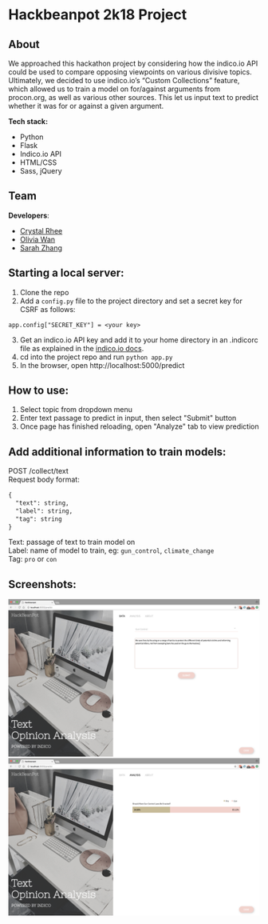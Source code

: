 # Hackbeanpot 2k18 Project

## About

We approached this hackathon project by considering how the indico.io API could be used to compare opposing viewpoints on various divisive topics. Ultimately, we decided to use indico.io’s “Custom Collections” feature, which allowed us to train a model on for/against arguments from procon.org, as well as various other sources. This let us input text to predict whether it was for or against a given argument.

**Tech stack:**
* Python
* Flask
* Indico.io API
* HTML/CSS
* Sass, jQuery

## Team
**Developers**:
* [Crystal Rhee](https://github.com/crystalrhee)
* [Olivia Wan](https://github.com/omwan)
* [Sarah Zhang](https://github.com/sazhang)

## Starting a local server:
1. Clone the repo  
2. Add a `config.py` file to the project directory and set a secret key for CSRF as follows:
```
app.config["SECRET_KEY"] = <your key>
```
3. Get an indico.io API key and add it to your home directory in an .indicorc file as explained in the [indico.io docs](https://indico.io/docs#config_file).  
4. cd into the project repo and run `python app.py`  
5. In the browser, open http://localhost:5000/predict  

## How to use:
1. Select topic from dropdown menu
2. Enter text passage to predict in input, then select "Submit" button
3. Once page has finished reloading, open "Analyze" tab to view prediction

## Add additional information to train models:
POST /collect/text  
Request body format:  
```
{
  "text": string,
  "label": string,
  "tag": string
}
```
Text: passage of text to train model on  
Label: name of model to train, eg: `gun_control`, `climate_change`  
Tag: `pro` or `con`

## Screenshots:
![input](screenshots/input.png)  
![output](screenshots/output.png)
